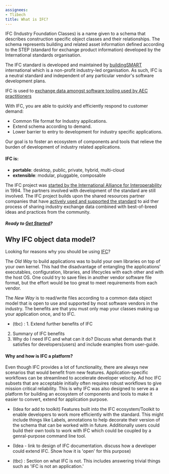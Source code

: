 ```yaml
---
assignees:
- Tlibech
title: What is IFC?
---
```


IFC (Industry Foundation Classes) is a name given to a schema that describes construction specific object classes and their relationships. The schema represents building and related asset information defined according to the STEP (standard for exchange product information) developed by the International standards organisation.

The IFC standard is developed and maintained by [buildingSMART](http://buildingsmart.org/) international which is a non-profit industry-led organisation. As such, IFC is a neutral standard and independent of any particular vendor's software development plans.

IFC is used to [exchange data amongst software tooling used by AEC practitioners](http://www.slideshare.net/metalalp/building-information-modeling-bim-industry-foundation-classes-ifc-presentation)

With IFC, you are able to quickly and efficiently respond to customer demand:

 - Common file format for Industry applications.
 - Extend schema according to demand.
 - Lower barrier to entry to development for industry specific applications.

Our goal is to foster an ecosystem of components and tools that relieve the burden of development of industry related applications.

#### IFC is:

* **portable**: desktop, public, private, hybrid, multi-cloud
* **extensible**: modular, pluggable, composable

The IFC project was [started by the International Alliance for Interoperability](http://buildingsmart.org/about/about-buildingsmart/history/) in 1994. The partners involved with development of the standard are still involved. The IFC project builds upon the shared resources partner companies that have [actively used and supported the standard](https://www.slideshare.net/SanderLijbers/interop-bim-whitepaper-autodesk-july-2013-24173689) to aid ther process of sharing industry exchange data combined with best-of-breed ideas and practices from the community.

##### Ready to [Get Started](/docs/getting-started-guides/)?

## Why IFC object data model?

Looking for reasons why you should be using [IFC](https://buildings.lbl.gov/sites/all/files/lbnl-40681.pdf)?

The *Old Way* to build applications was to build your own libraries on top of your own kernel. This had the disadvantage of entangling the applications' executables, configuration, libraries, and lifecycles with each other and with the host OS. One could try to save files in another vendor software file format, but the effort would be too great to meet requirements from each vendor.

The *New Way* is to read/write files according to a common data object model that is open to use and supported by most software vendors in the industry. The benefits are that you must only map your classes making up your application once, and to IFC.

* (tbc) : 1. Extend further benefits of IFC
2. Summary of IFC benefits
3. Why do I need IFC and what can it do?
Discuss what demands that it satisfies for developers(users) and include examples from user-guide.


#### Why and how is IFC a platform?

Even though IFC provides a lot of functionality, there are always new scenarios that would benefit from new features. Application-specific workflows can be streamlined to accelerate developer velocity. Ad hoc IFC subsets that are acceptable initially often requires robust workflows to give mission critical reliability. This is why IFC was also designed to serve as a platform for building an ecosystem of components and tools to make it easier to convert, extend for application purpose.

* (Idea for add to toolkit) Features built into the IFC ecosystem/Toolkit to enable developers to work more efficiently with the standard. This might include things like Labels, annotations to help decorate their version of the schema that can be worked with in future. Additionally users could build their own tools to work with IFC which could be coupled by a genral-purpose command line tool.

* (Idea - link to design of IFC documentation. discuss how a developer could extend IFC. Show how it is 'open' for this purpose)

* (tbc) : Section on what IFC is not. This includes answering trivial things such as 'IFC is not an application.'
